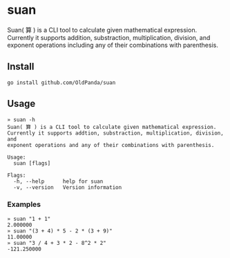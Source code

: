 # suan

Suan( 算 ) is a CLI tool to calculate given mathematical expression.
Currently it supports addition, substraction, multiplication, division, and
exponent operations including any of their combinations with parenthesis.

## Install

```
go install github.com/OldPanda/suan
```

## Usage

```
» suan -h
Suan( 算 ) is a CLI tool to calculate given mathematical expression.
Currently it supports addtion, substraction, multiplication, division, and
exponent operations and any of their combinations with parenthesis.

Usage:
  suan [flags]

Flags:
  -h, --help      help for suan
  -v, --version   Version information
```

### Examples

```
» suan "1 + 1"
2.000000
» suan "(3 + 4) * 5 - 2 * (3 + 9)"
11.00000
» suan "3 / 4 + 3 * 2 - 8^2 * 2"
-121.250000
```
